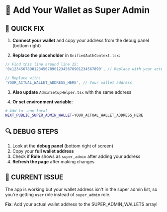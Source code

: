 # 🔑 Add Your Wallet as Super Admin

## 🎯 **QUICK FIX**

1. **Connect your wallet** and copy your address from the debug panel (bottom right)

2. **Replace the placeholder** in `UnifiedAuthContext.tsx`:

```typescript
// Find this line around line 15:
'0x1234567890123456789012345678901234567890', // Replace with your actual wallet

// Replace with:
'YOUR_ACTUAL_WALLET_ADDRESS_HERE', // Your wallet address
```

3. **Also update** `AdminSetupHelper.tsx` with the same address

4. **Or set environment variable**:
```bash
# Add to .env.local
NEXT_PUBLIC_SUPER_ADMIN_WALLET=YOUR_ACTUAL_WALLET_ADDRESS_HERE
```

## 🔍 **DEBUG STEPS**

1. Look at the **debug panel** (bottom right of screen)
2. Copy your **full wallet address**
3. Check if **Role** shows as `super_admin` after adding your address
4. **Refresh the page** after making changes

## 🚨 **CURRENT ISSUE**

The app is working but your wallet address isn't in the super admin list, so you're getting `user` role instead of `super_admin` role.

**Fix**: Add your actual wallet address to the SUPER_ADMIN_WALLETS array!